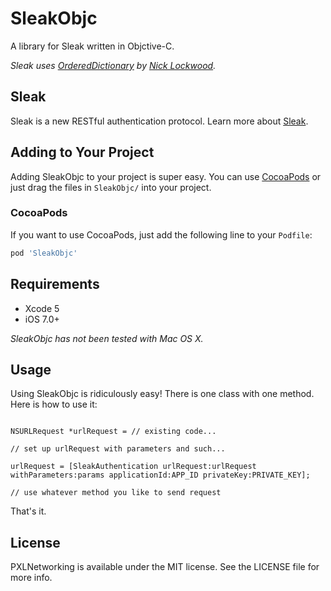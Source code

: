 SleakObjc
=========

A library for Sleak written in Objctive-C.

*Sleak uses [OrderedDictionary](https://github.com/nicklockwood/OrderedDictionary) by [Nick Lockwood](https://github.com/nicklockwood).*

## Sleak
Sleak is a new RESTful authentication protocol. Learn more about [Sleak](http://github.com/sleak/spec).

## Adding to Your Project
Adding SleakObjc to your project is super easy. You can use [CocoaPods](http://cocoapods.org) or just drag the files in `SleakObjc/` into your project.

### CocoaPods
If you want to use CocoaPods, just add the following line to your `Podfile`:

```ruby
pod 'SleakObjc'
```

## Requirements
- Xcode 5
- iOS 7.0+

*SleakObjc has not been tested with Mac OS X.*

## Usage
Using SleakObjc is ridiculously easy! There is one class with one method. Here is how to use it:

```objc

NSURLRequest *urlRequest = // existing code...

// set up urlRequest with parameters and such...

urlRequest = [SleakAuthentication urlRequest:urlRequest withParameters:params applicationId:APP_ID privateKey:PRIVATE_KEY];

// use whatever method you like to send request
```

That's it.

## License
PXLNetworking is available under the MIT license. See the LICENSE file for more info.
